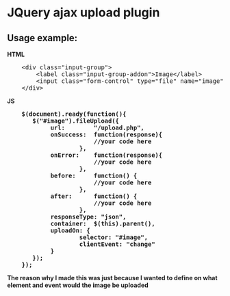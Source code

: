 JQuery ajax upload plugin
=========================

<h2>Usage example:</h2>
<p>
    <strong>HTML</strong>
</p>

<pre>
    &lt;div class="input-group"&gt;
        &lt;label class="input-group-addon"&gt;Image&lt;/label&gt;
        &lt;input class="form-control" type="file" name="image" id="image"/&gt;
    &lt;/div&gt;
</pre>

<p>
    <strong>JS<strong>
</p>

<pre>
    $(document).ready(function(){
       $("#image").fileUpload({
            url:        "/upload.php",
            onSuccess:  function(response){
                        //your code here
                    },
            onError:    function(response){
                        //your code here
                    },
            before:     function() {
                        //your code here
                    },
            after:      function() {
                        //your code here
                    },
            responseType: "json",
            container:  $(this).parent(),
            uploadOn: {
                    selector: "#image",
                    clientEvent: "change"
            }
       });
    });
</pre>


<p>
    The reason why I made this was just because I wanted to define on what element and event would the image be uploaded
</p>
